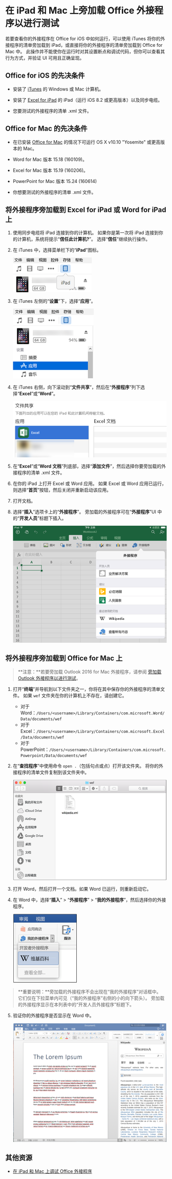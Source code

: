 
# 在 iPad 和 Mac 上旁加载 Office 外接程序以进行测试

若要查看你的外接程序在 Office for iOS 中如何运行，可以使用 iTunes 将你的外接程序的清单旁加载到 iPad，或直接将你的外接程序的清单旁加载到 Office for Mac 中。 此操作并不能使你在运行时对其设置断点和调试代码，但你可以查看其行为方式，并验证 UI 可用且正确呈现。 

## Office for iOS 的先决条件



- 安装了 [iTunes](http://www.apple.com/itunes/download/) 的 Windows 或 Mac 计算机。
    
- 安装了 [Excel for iPad](https://itunes.apple.com/us/app/microsoft-excel/id586683407?mt=8) 的 iPad（运行 iOS 8.2 或更高版本）以及同步电缆。
    
- 您要测试的外接程序的清单 .xml 文件。
    

## Office for Mac 的先决条件



- 在已安装 [Office for Mac](https://products.office.com/en-us/buy/compare-microsoft-office-products?tab=omac) 的情况下可运行 OS X v10.10 "Yosemite" 或更高版本的 Mac。
    
- Word for Mac 版本 15.18 (160109)。
   
- Excel for Mac 版本 15.19 (160206)。

- PowerPoint for Mac 版本 15.24 (160614)
    
- 你想要测试的外接程序的清单 .xml 文件。
    

## 将外接程序旁加载到 Excel for iPad 或 Word for iPad 上

1. 使用同步电缆将 iPad 连接到你的计算机。 如果你是第一次将 iPad 连接到你的计算机，系统将提示“**信任此计算机?**”。 选择“**信任**”继续执行操作。

2. 在 iTunes 中，选择菜单栏下的“**iPad**”图标。
    
    ![iTunes 中的 iPad 图标](../../images/4ea35904-252e-45b4-88ad-14840d502bad.png)

3. 在 iTunes 左侧的“**设置**”下，选择“**应用**”。
    
    ![iTunes 应用程序设置](../../images/a12d1bb6-b39f-496b-83de-6ac00b0b97a5.png)

4. 在 iTunes 右侧，向下滚动到“**文件共享**”，然后在“**外接程序**”列下选择“**Excel**”或“**Word**”。
    
    ![iTunes 文件共享](../../images/3b2a53a2-e164-4ff0-ba42-83a8dc1a069f.png)

5. 在“**Excel**”或“**Word 文档**”列底部，选择“**添加文件**”，然后选择你要旁加载的外接程序的清单 .xml 文件。 
    
6. 在你的 iPad 上打开 Excel 或 Word 应用。 如果 Excel 或 Word 应用已运行，则选择“**首页**”按钮，然后关闭并重新启动该应用。
    
7. 打开文档。
    
8. 选择“**插入**”选项卡上的“**外接程序**”。 旁加载的外接程序可在“**外接程序**”UI 中的“**开发人员**”标题下插入。
    
    ![在 Excel 应用中插入外接程序](../../images/ed6033b0-ecec-4853-8ee7-9ef0884cb237.PNG)


## 将外接程序旁加载到 Office for Mac 上

> **注意：**若要旁加载 Outlook 2016 for Mac 外接程序，请参阅 [旁加载 Outlook 外接程序以进行测试](sideload-outlook-add-ins-for-testing.md)。

1. 打开“**终端**”并导航到以下文件夹之一，你将在其中保存你的外接程序的清单文件。 如果 `wef` 文件夹在你的计算机上不存在，请创建它。
    
    - 对于 Word：`/Users/<username>/Library/Containers/com.microsoft.Word/Data/documents/wef`    
    - 对于 Excel：`/Users/<username>/Library/Containers/com.microsoft.Excel/Data/documents/wef`
    - 对于 PowerPoint：`/Users/<username>/Library/Containers/com.microsoft.Powerpoint/Data/documents/wef`
    
2. 在“**查找程序**”中使用命令 `open .`（包括句点或点）打开该文件夹。 将你的外接程序的清单文件复制到该文件夹中。
    
    ![Office for Mac 中的 Wef 文件夹](../../images/bca689f8-bff4-421d-bc36-92c8ae0ddfba.png)

3. 打开 Word，然后打开一个文档。如果 Word 已运行，则重新启动它。
    
4. 在 Word 中，选择“**插入**” > “**外接程序**” > “**我的外接程序**”，然后选择你的外接程序。
    
    ![Office for Mac 中的“我的外接程序”](../../images/4593430c-b33e-4895-b2be-63fe3c4d08bc.png)

> **重要说明：**旁加载的外接程序不会出现在“我的外接程序”对话框中。 它们仅在下拉菜单内可见（“我的外接程序”右侧的小的向下箭头）。 旁加载的外接程序显示在本列表中的“开发人员外接程序”标题下。 
    
5. 验证你的外接程序是否显示在 Word 中。
    
    ![显示在 Office for Mac 中的 Office 外接程序](../../images/a5cb2efc-1180-45b4-85a6-13df817b9d2c.png)

## 其他资源


- [在 iPad 和 Mac 上调试 Office 外接程序](../testing/debug-office-add-ins-on-ipad-and-mac.md)
    

